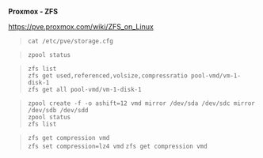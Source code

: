 **Proxmox - ZFS**  

https://pve.proxmox.com/wiki/ZFS_on_Linux

> `cat /etc/pve/storage.cfg`  

> `zpool status`   

> `zfs list`  
> `zfs get used,referenced,volsize,compressratio pool-vmd/vm-1-disk-1`    
> `zfs get all pool-vmd/vm-1-disk-1`  

> `zpool create -f -o ashift=12 vmd mirror /dev/sda /dev/sdc mirror /dev/sdb /dev/sdd`  
> `zpool status`  
> `zfs list`  

> `zfs get compression vmd`  
> `zfs set compression=lz4 vmd`
> `zfs get compression vmd`





